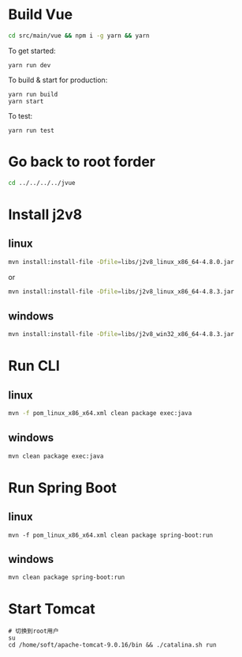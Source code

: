 # Build Vue

```bash
cd src/main/vue && npm i -g yarn && yarn
```

 To get started:

    yarn run dev

  To build & start for production:

    yarn run build
    yarn start

  To test:

    yarn run test

# Go back to root forder

```bash
cd ../../../../jvue
```

# Install j2v8

## linux
```bash
mvn install:install-file -Dfile=libs/j2v8_linux_x86_64-4.8.0.jar
```

or

```bash
mvn install:install-file -Dfile=libs/j2v8_linux_x86_64-4.8.3.jar
```

## windows
```bash
mvn install:install-file -Dfile=libs/j2v8_win32_x86_64-4.8.3.jar
```

# Run CLI

## linux
```bash
mvn -f pom_linux_x86_x64.xml clean package exec:java
```
## windows
```bash
mvn clean package exec:java
```

# Run Spring Boot

## linux
```bsah
mvn -f pom_linux_x86_x64.xml clean package spring-boot:run
```
## windows
```bsah
mvn clean package spring-boot:run
```

# Start Tomcat

```
# 切换到root用户
su
cd /home/soft/apache-tomcat-9.0.16/bin && ./catalina.sh run
```